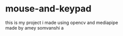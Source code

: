 # mouse-and-keypad
this is my project i made using opencv and mediapipe
<br> 
made by amey somvanshi a
